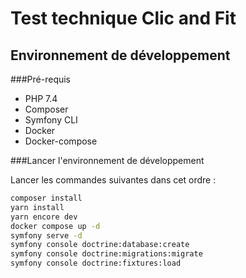 # Test technique Clic and Fit

## Environnement de développement

###Pré-requis

* PHP 7.4
* Composer
* Symfony CLI
* Docker
* Docker-compose

###Lancer l'environnement de développement

Lancer les commandes suivantes dans cet ordre :

````bash
composer install
yarn install
yarn encore dev
docker compose up -d
symfony serve -d
symfony console doctrine:database:create
symfony console doctrine:migrations:migrate
symfony console doctrine:fixtures:load
````